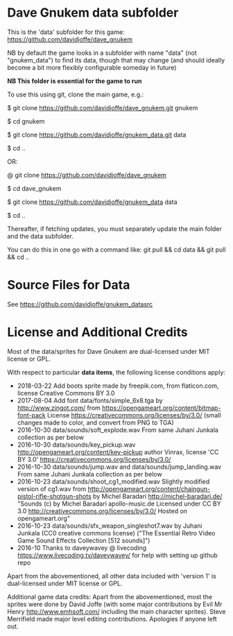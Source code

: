 # Dave Gnukem data subfolder

This is the 'data' subfolder for this game: https://github.com/davidjoffe/dave_gnukem

NB by default the game looks in a subfolder with name "data" (not "gnukem_data") to find its data, though that may change (and should ideally become a bit more flexibly configurable someday in future)

**NB This folder is essential for the game to run**




To use this using git, clone the main game, e.g.:


$ git clone https://github.com/davidjoffe/dave_gnukem.git gnukem

$ cd gnukem

$ git clone https://github.com/davidjoffe/gnukem_data.git data

$ cd ..


OR:


@ git clone https://github.com/davidjoffe/dave_gnukem

$ cd dave_gnukem

$ git clone https://github.com/davidjoffe/gnukem_data data

$ cd ..


Thereafter, if fetching updates, you must separately update the main folder and the data subfolder.

You can do this in one go with a command like: git pull && cd data && git pull && cd ..


# Source Files for Data

See https://github.com/davidjoffe/gnukem_datasrc



# License and Additional Credits

Most of the data/sprites for Dave Gnukem are dual-licensed under MIT license or GPL.

With respect to particular **data items**, the following license conditions apply:

* 2018-03-22 Add boots sprite made by freepik.com, from flaticon.com, license Creative Commons BY 3.0
* 2017-08-04 Add font data/fonts/simple_6x8.tga by http://www.zingot.com/ from https://opengameart.org/content/bitmap-font-pack License https://creativecommons.org/licenses/by/3.0/ (small changes made to color, and convert from PNG to TGA)
* 2016-10-30 data/sounds/soft_explode.wav From same Juhani Junkala collection as per below
* 2016-10-30 data/sounds/key_pickup.wav http://opengameart.org/content/key-pickup author Vinrax, license 'CC BY 3.0' https://creativecommons.org/licenses/by/3.0/
* 2016-10-30 data/sounds/jump.wav and data/sounds/jump_landing.wav From same Juhani Junkala collection as per below
* 2016-10-23 data/sounds/shoot\_cg1_modified.wav Slightly modified version of cg1.wav from http://opengameart.org/content/chaingun-pistol-rifle-shotgun-shots by Michel Baradari http://michel-baradari.de/
	"Sounds (c) by Michel Baradari apollo-music.de
	Licensed under CC BY 3.0 http://creativecommons.org/licenses/by/3.0/
	Hosted on opengameart.org"
* 2016-10-23 data/sounds/sfx\_weapon_singleshot7.wav by Juhani Junkala (CC0 creative commons license) ("The Essential Retro Video Game Sound Effects Collection [512 sounds]")
* 2016-10 Thanks to daveywavey @ livecoding https://www.livecoding.tv/daveywavey/ for help with setting up github repo

Apart from the abovementioned, all other data included with 'version 1' is dual-licensed under MIT license or GPL.

Additional game data credits: Apart from the abovementioned, most the sprites were done by David Joffe (with some major contributions by Evil Mr Henry http://www.emhsoft.com/ including the main character sprites). Steve Merrifield made major level editing contributions. Apologies if anyone left out.
